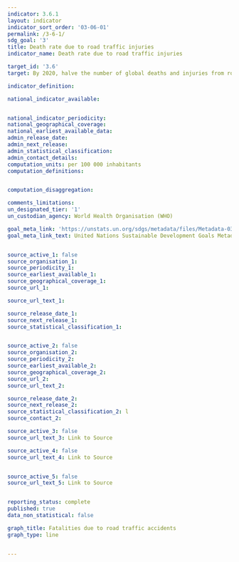 ```yaml
---
indicator: 3.6.1
layout: indicator
indicator_sort_order: '03-06-01'
permalink: /3-6-1/
sdg_goal: '3'
title: Death rate due to road traffic injuries
indicator_name: Death rate due to road traffic injuries

target_id: '3.6'
target: By 2020, halve the number of global deaths and injuries from road traffic accidents

indicator_definition:

national_indicator_available:


national_indicator_periodicity:
national_geographical_coverage:
national_earliest_available_data:
admin_release_date:
admin_next_release:
admin_statistical_classification:
admin_contact_details:
computation_units: per 100 000 inhabitants
computation_definitions:


computation_disaggregation:

comments_limitations:
un_designated_tier: '1'
un_custodian_agency: World Health Organisation (WHO)

goal_meta_link: 'https://unstats.un.org/sdgs/metadata/files/Metadata-03-06-01.pdf'
goal_meta_link_text: United Nations Sustainable Development Goals Metadata


source_active_1: false
source_organisation_1:
source_periodicity_1:
source_earliest_available_1:
source_geographical_coverage_1:
source_url_1:

source_url_text_1:

source_release_date_1:
source_next_release_1:
source_statistical_classification_1:


source_active_2: false
source_organisation_2:
source_periodicity_2:
source_earliest_available_2:
source_geographical_coverage_2:
source_url_2:
source_url_text_2:

source_release_date_2:
source_next_release_2:
source_statistical_classification_2: l
source_contact_2:

source_active_3: false
source_url_text_3: Link to Source

source_active_4: false
source_url_text_4: Link to Source


source_active_5: false
source_url_text_5: Link to Source


reporting_status: complete
published: true
data_non_statistical: false

graph_title: Fatalities due to road traffic accidents
graph_type: line


---
```

